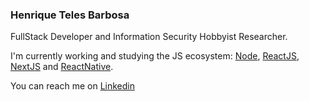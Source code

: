 ### Henrique Teles Barbosa

FullStack Developer and Information Security Hobbyist Researcher.

I'm currently working and studying the JS ecosystem: [Node](https://nodejs.org/), [ReactJS](https://reactjs.org/), [NextJS](https://nextjs.org/) and [ReactNative](https://reactnative.dev/).

You can reach me on [Linkedin](https://www.linkedin.com/in/henrique-teles-barbosa-303666195/)
<!--
**Htbarbosa/Htbarbosa** is a ✨ _special_ ✨ repository because its `README.md` (this file) appears on your GitHub profile.

Here are some ideas to get you started:

- 🔭 I’m currently working on ...
- 🌱 I’m currently learning ...
- 👯 I’m looking to collaborate on ...
- 🤔 I’m looking for help with ...
- 💬 Ask me about ...
- 📫 How to reach me: 
- ⚡ Fun fact: ...
-->
